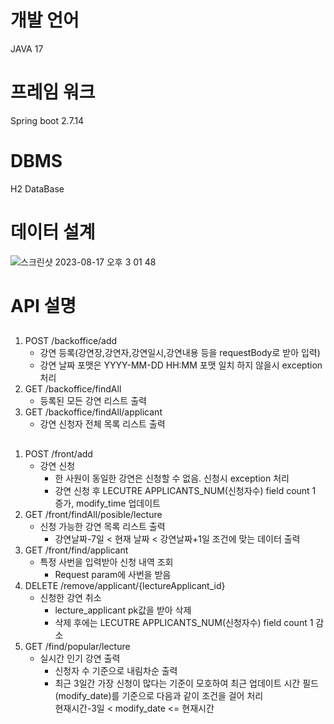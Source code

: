 # 개발 언어
JAVA 17
# 프레임 워크
Spring boot 2.7.14
# DBMS
H2 DataBase
# 데이터 설계
![스크린샷 2023-08-17 오후 3 01 48](https://github.com/jeonYoungBin/reservation/assets/137134782/8d9b49bf-be80-4b06-b408-747163e379df)
# API 설명
## <backoffice>
1. POST /backoffice/add<br/>
   - 강연 등록(강연장,강연자,강연일시,강연내용 등을 requestBody로 받아 입력)<br/>
   - 강연 날짜 포맷은 YYYY-MM-DD HH:MM 포맷 일치 하지 않을시 exception 처리<br/>
2. GET /backoffice/findAll<br/>
   - 등록된 모든 강연 리스트 출력<br/>
3. GET /backoffice/findAll/applicant<br/>
   - 강연 신청자 전체 목록 리스트 출력<br/>
## <front>
1. POST /front/add<br/>
   - 강연 신청<br/>
     - 한 사원이 동일한 강연은 신청할 수 없음. 신청시 exception 처리<br/>
     - 강연 신청 후 LECUTRE APPLICANTS_NUM(신청자수) field count 1 증가, modify_time 업데이트<br/>
2. GET /front/findAll/posible/lecture<br/>
   - 신청 가능한 강연 목록 리스트 출력<br/>
     - 강연날짜-7일 < 현재 날짜 < 강연날짜+1일 조건에 맞는 데이터 출력<br/>
3. GET /front/find/applicant<br/>
   - 특정 사번을 입력받아 신청 내역 조회<br/>
     - Request param에 사번을 받음<br/>
4. DELETE /remove/applicant/{lectureApplicant_id}<br/>
   - 신청한 강연 취소<br/>  
     - lecture_applicant pk값을 받아 삭제<br/>
     - 삭제 후에는 LECUTRE APPLICANTS_NUM(신청자수) field count 1 감소<br/>
5. GET /find/popular/lecture<br/>
   - 실시간 인기 강연 출력<br/>
     - 신청자 수 기준으로 내림차순 출력<br/>
     - 최근 3일간 가장 신청이 많다는 기준이 모호하여 최근 업데이트 시간 필드(modify_date)를 기준으로 다음과 같이 조건을 걸어 처리<br/>
       현재시간-3일 < modify_date <= 현재시간<br/> 
